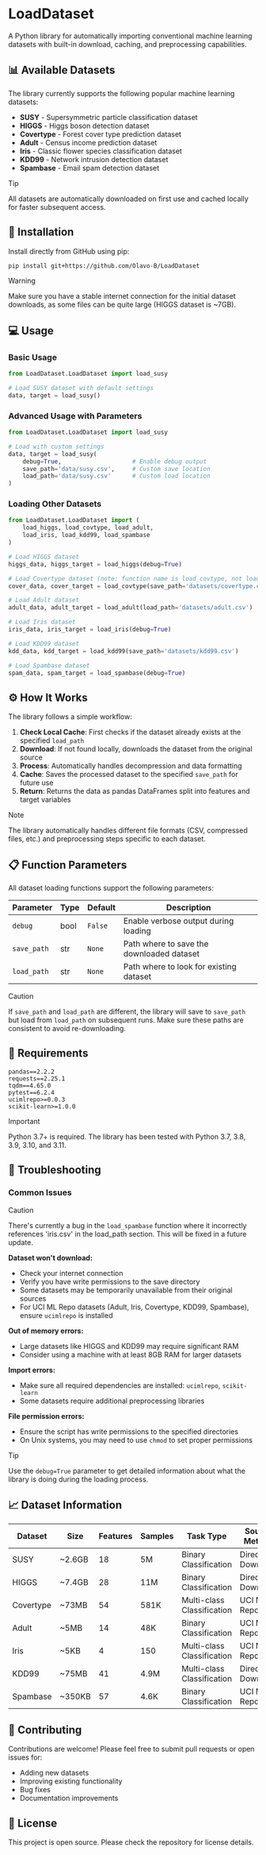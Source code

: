 # LoadDataset

A Python library for automatically importing conventional machine learning datasets with built-in download, caching, and preprocessing capabilities.

## 📊 Available Datasets

The library currently supports the following popular machine learning datasets:

- **SUSY** - Supersymmetric particle classification dataset
- **HIGGS** - Higgs boson detection dataset  
- **Covertype** - Forest cover type prediction dataset
- **Adult** - Census income prediction dataset
- **Iris** - Classic flower species classification dataset
- **KDD99** - Network intrusion detection dataset
- **Spambase** - Email spam detection dataset

> [!TIP]
> All datasets are automatically downloaded on first use and cached locally for faster subsequent access.

## 🚀 Installation

Install directly from GitHub using pip:

```bash
pip install git+https://github.com/Olavo-B/LoadDataset
```

> [!WARNING]
> Make sure you have a stable internet connection for the initial dataset downloads, as some files can be quite large (HIGGS dataset is ~7GB).

## 💻 Usage

### Basic Usage

```python
from LoadDataset.LoadDataset import load_susy

# Load SUSY dataset with default settings
data, target = load_susy()
```

### Advanced Usage with Parameters

```python
from LoadDataset.LoadDataset import load_susy

# Load with custom settings
data, target = load_susy(
    debug=True,                    # Enable debug output
    save_path='data/susy.csv',     # Custom save location
    load_path='data/susy.csv'      # Custom load location
)
```

### Loading Other Datasets

```python
from LoadDataset.LoadDataset import (
    load_higgs, load_covtype, load_adult, 
    load_iris, load_kdd99, load_spambase
)

# Load HIGGS dataset
higgs_data, higgs_target = load_higgs(debug=True)

# Load Covertype dataset (note: function name is load_covtype, not load_covertype)
cover_data, cover_target = load_covtype(save_path='datasets/covertype.csv')

# Load Adult dataset
adult_data, adult_target = load_adult(load_path='datasets/adult.csv')

# Load Iris dataset
iris_data, iris_target = load_iris(debug=True)

# Load KDD99 dataset
kdd_data, kdd_target = load_kdd99(save_path='datasets/kdd99.csv')

# Load Spambase dataset
spam_data, spam_target = load_spambase(debug=True)
```

## ⚙️ How It Works

The library follows a simple workflow:

1. **Check Local Cache**: First checks if the dataset already exists at the specified `load_path`
2. **Download**: If not found locally, downloads the dataset from the original source
3. **Process**: Automatically handles decompression and data formatting
4. **Cache**: Saves the processed dataset to the specified `save_path` for future use
5. **Return**: Returns the data as pandas DataFrames split into features and target variables

> [!NOTE]
> The library automatically handles different file formats (CSV, compressed files, etc.) and preprocessing steps specific to each dataset.

## 📋 Function Parameters

All dataset loading functions support the following parameters:

| Parameter | Type | Default | Description |
|-----------|------|---------|-------------|
| `debug` | bool | `False` | Enable verbose output during loading |
| `save_path` | str | `None` | Path where to save the downloaded dataset |
| `load_path` | str | `None` | Path where to look for existing dataset |

> [!CAUTION]
> If `save_path` and `load_path` are different, the library will save to `save_path` but load from `load_path` on subsequent runs. Make sure these paths are consistent to avoid re-downloading.

## 🔧 Requirements

```
pandas==2.2.2
requests==2.25.1
tqdm==4.65.0
pytest==6.2.4
ucimlrepo>=0.0.3
scikit-learn>=1.0.0
```

> [!IMPORTANT]
> Python 3.7+ is required. The library has been tested with Python 3.7, 3.8, 3.9, 3.10, and 3.11.

## 🐛 Troubleshooting

### Common Issues

> [!CAUTION]
> There's currently a bug in the `load_spambase` function where it incorrectly references 'iris.csv' in the load_path section. This will be fixed in a future update.

**Dataset won't download:**
- Check your internet connection
- Verify you have write permissions to the save directory
- Some datasets may be temporarily unavailable from their original sources
- For UCI ML Repo datasets (Adult, Iris, Covertype, KDD99, Spambase), ensure `ucimlrepo` is installed

**Out of memory errors:**
- Large datasets like HIGGS and KDD99 may require significant RAM
- Consider using a machine with at least 8GB RAM for larger datasets

**Import errors:**
- Make sure all required dependencies are installed: `ucimlrepo`, `scikit-learn`
- Some datasets require additional preprocessing libraries

**File permission errors:**
- Ensure the script has write permissions to the specified directories
- On Unix systems, you may need to use `chmod` to set proper permissions

> [!TIP]
> Use the `debug=True` parameter to get detailed information about what the library is doing during the loading process.

## 📈 Dataset Information

| Dataset | Size | Features | Samples | Task Type | Source Method |
|---------|------|----------|---------|-----------|---------------|
| SUSY | ~2.6GB | 18 | 5M | Binary Classification | Direct Download |
| HIGGS | ~7.4GB | 28 | 11M | Binary Classification | Direct Download |
| Covertype | ~73MB | 54 | 581K | Multi-class Classification | UCI ML Repo API |
| Adult | ~5MB | 14 | 48K | Binary Classification | UCI ML Repo API |
| Iris | ~5KB | 4 | 150 | Multi-class Classification | UCI ML Repo API |
| KDD99 | ~75MB | 41 | 4.9M | Multi-class Classification | Direct Download |
| Spambase | ~350KB | 57 | 4.6K | Binary Classification | UCI ML Repo API |

## 🤝 Contributing

Contributions are welcome! Please feel free to submit pull requests or open issues for:
- Adding new datasets
- Improving existing functionality
- Bug fixes
- Documentation improvements

## 📄 License

This project is open source. Please check the repository for license details.
